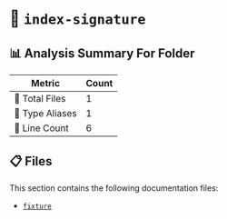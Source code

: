 # 📁 `index-signature`

## 📊 Analysis Summary For Folder

| Metric | Count |
|--------|-------|
| 📁 Total Files | 1 |
| 📑 Type Aliases | 1 |
| 🔢 Line Count | 6 |


## 📋 Files

This section contains the following documentation files:

- [`fixture`](./fixture.md)
